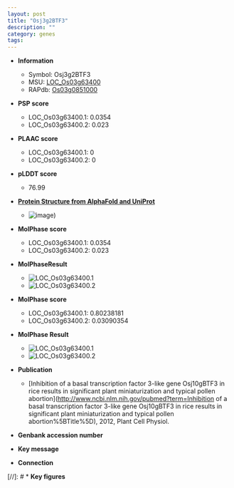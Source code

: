 ```yaml
---
layout: post
title: "Osj3g2BTF3"
description: ""
category: genes
tags: 
---
```


* **Information**  
    + Symbol: Osj3g2BTF3  
    + MSU: [LOC_Os03g63400](http://rice.plantbiology.msu.edu/cgi-bin/ORF_infopage.cgi?orf=LOC_Os03g63400)  
    + RAPdb: [Os03g0851000](http://rapdb.dna.affrc.go.jp/viewer/gbrowse_details/irgsp1?name=Os03g0851000)  

* **PSP score**  
    + LOC_Os03g63400.1: 0.0354 
    + LOC_Os03g63400.2: 0.023 

* **PLAAC score**  
    + LOC_Os03g63400.1: 0 
    + LOC_Os03g63400.2: 0 

* **pLDDT score**
    + 76.99

* **[Protein Structure from AlphaFold and UniProt](https://www.uniprot.org/uniprotkb/Q851Y9/entry#structure)**
    + ![image](https://ricepsp.github.io/images/Q8/AF-Q851Y9-F1.png))

* **MolPhase score**
    + LOC_Os03g63400.1: 0.0354
    + LOC_Os03g63400.2: 0.023

* **MolPhaseResult**
    + ![LOC_Os03g63400.1](https://ricepsp.github.io/pictures/LOC_Os03g/LOC_Os03g63400.1.png)
    + ![LOC_Os03g63400.2](https://ricepsp.github.io/pictures/LOC_Os03g/LOC_Os03g63400.2.png)

* **MolPhase score**
    + LOC_Os03g63400.1: 0.80238181
    + LOC_Os03g63400.2: 0.03090354

* **MolPhase Result**
    + ![LOC_Os03g63400.1](https://304243504.github.io/Pictures/LOC_Os03g/LOC_Os03g63400.1.png)
    + ![LOC_Os03g63400.2](https://304243504.github.io/Pictures/LOC_Os03g/LOC_Os03g63400.2.png)

* **Publication**  
    + [Inhibition of a basal transcription factor 3-like gene Osj10gBTF3 in rice results in significant plant miniaturization and typical pollen abortion](http://www.ncbi.nlm.nih.gov/pubmed?term=Inhibition of a basal transcription factor 3-like gene Osj10gBTF3 in rice results in significant plant miniaturization and typical pollen abortion%5BTitle%5D), 2012, Plant Cell Physiol.

* **Genbank accession number**  

* **Key message**  

* **Connection**  

[//]: # * **Key figures**  


